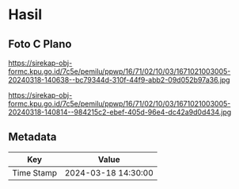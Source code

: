 # Hasil

## Foto C Plano

https://sirekap-obj-formc.kpu.go.id/7c5e/pemilu/ppwp/16/71/02/10/03/1671021003005-20240318-140638--bc79344d-310f-44f9-abb2-09d052b97a36.jpg

https://sirekap-obj-formc.kpu.go.id/7c5e/pemilu/ppwp/16/71/02/10/03/1671021003005-20240318-140814--984215c2-ebef-405d-96e4-dc42a9d0d434.jpg


## Metadata

| Key        | Value               |
| ---------- | ------------------- |
| Time Stamp | 2024-03-18 14:30:00 |



